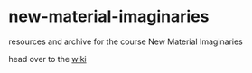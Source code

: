 # new-material-imaginaries
resources and archive for the course New Material Imaginaries

head over to the [wiki](https://github.com/digitalmediabremen/new-material-imaginaries/wiki)
